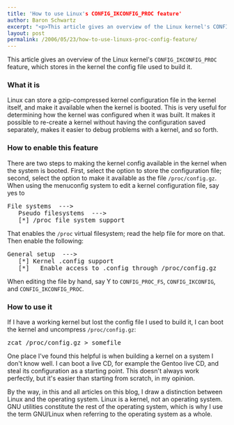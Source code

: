```yaml
---
title: 'How to use Linux's CONFIG_IKCONFIG_PROC feature'
author: Baron Schwartz
excerpt: "<p>This article gives an overview of the Linux kernel's CONFIG_IKCONFIG_PROC feature, which stores in the kernel the config file used to build it.</p>"
layout: post
permalink: /2006/05/23/how-to-use-linuxs-proc-config-feature/
---
```

This article gives an overview of the Linux kernel's `CONFIG_IKCONFIG_PROC` feature, which stores in the kernel the config file used to build it.

### What it is

Linux can store a gzip-compressed kernel configuration file in the kernel itself, and make it available when the kernel is booted. This is very useful for determining how the kernel was configured when it was built. It makes it possible to re-create a kernel without having the configuration saved separately, makes it easier to debug problems with a kernel, and so forth.

### How to enable this feature

There are two steps to making the kernel config available in the kernel when the system is booted. First, select the option to store the configuration file; second, select the option to make it available as the file `/proc/config.gz`. 
When using the menuconfig system to edit a kernel configuration file, say yes to 
<pre>File systems  ---&gt;
   Pseudo filesystems  ---&gt;
   [*] /proc file system support</pre>

That enables the `/proc` virtual filesystem; read the help file for more on that. Then enable the following:

<pre>General setup  ---&gt;
   [*] Kernel .config support
   [*]   Enable access to .config through /proc/config.gz</pre>

When editing the file by hand, say Y to `CONFIG_PROC_FS`, `CONFIG_IKCONFIG`, and `CONFIG_IKCONFIG_PROC`.

### How to use it

If I have a working kernel but lost the config file I used to build it, I can boot the kernel and uncompress `/proc/config.gz`:

<pre>zcat /proc/config.gz &gt; somefile</pre>

One place I've found this helpful is when building a kernel on a system I don't know well. I can boot a live CD, for example the Gentoo live CD, and steal its configuration as a starting point. This doesn't always work perfectly, but it's easier than starting from scratch, in my opinion.

By the way, in this and all articles on this blog, I draw a distinction between Linux and the operating system. Linux is a kernel, not an operating system. GNU utilities constitute the rest of the operating system, which is why I use the term GNU/Linux when referring to the operating system as a whole.
